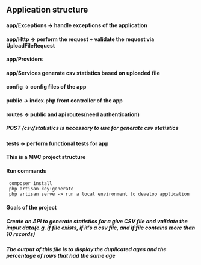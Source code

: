 ## Application structure

#### app/Exceptions -> handle exceptions of the application
#### app/Http -> perform the request + validate the request via UploadFileRequest
#### app/Providers
#### app/Services generate csv statistics based on uploaded file
#### config -> config files of the app
#### public -> index.php front controller of the app
#### routes -> public and api routes(need authentication)
##### POST /csv/statistics is necessary to use for generate csv statistics

#### tests -> perform functional tests for app

#### This is a MVC project structure

#### Run commands
`` composer install`` \
`` php artisan key:generate`` \
`` php artisan serve -> run a local environment to develop application`` 

#### Goals of the project
##### Create an API to generate statistics for a give CSV file and validate the imput data(e.g. if file exists, if it's a csv file, and if file contains more than 10 records)
##### The output of this file is to display the duplicated ages and the percentage of rows that had the same age
